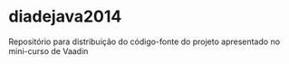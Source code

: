 diadejava2014
=============

Repositório para distribuição do código-fonte do projeto apresentado no mini-curso de Vaadin
